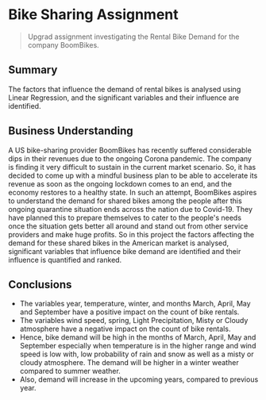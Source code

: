 # Bike Sharing Assignment
> Upgrad assignment investigating the Rental Bike Demand for the company BoomBikes.

## Summary
The factors that influence the demand of rental bikes is analysed using Linear Regression, and the significant variables and their influence are identified.

## Business Understanding
A US bike-sharing provider BoomBikes has recently suffered considerable dips in their revenues due to the ongoing Corona pandemic. The company is finding it very difficult to sustain in the current market scenario. So, it has decided to come up with a mindful business plan to be able to accelerate its revenue as soon as the ongoing lockdown comes to an end, and the economy restores to a healthy state. In such an attempt, BoomBikes aspires to understand the demand for shared bikes among the people after this ongoing quarantine situation ends across the nation due to Covid-19. They have planned this to prepare themselves to cater to the people's needs once the situation gets better all around and stand out from other service providers and make huge profits. So in this project the factors  affecting the demand for these shared bikes in the American market is analysed, significant variables that influence bike demand are identified and their influence is quantified and ranked.

## Conclusions
- The variables year, temperature, winter, and months March, April, May and September have a positive impact on the count of bike rentals.
- The variables wind speed, spring, Light Precipitation, Misty or Cloudy atmosphere have a negative impact on the count of bike rentals.
- Hence, bike demand will be high in the months of March, April, May and September especially when temperature is in the higher range and wind speed is low with, low probability of rain and snow as well as a misty or cloudy atmosphere. The demand will be higher in a winter weather compared to summer weather.
- Also, demand will increase in the upcoming years, compared to previous year.




